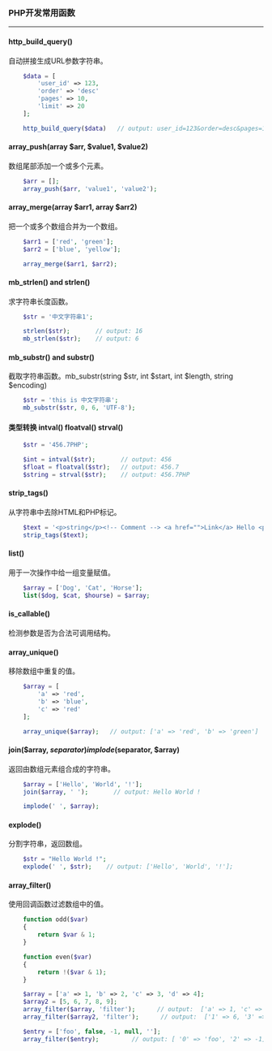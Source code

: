 ### PHP开发常用函数
---
#### http_build_query()
自动拼接生成URL参数字符串。

```php
    $data = [
        'user_id' => 123,
        'order' => 'desc'
        'pages' => 10,
        'limit' => 20
    ];

    http_build_query($data)   // output: user_id=123&order=desc&pages=10&limit=20

```

#### array_push(array $arr, $value1, $value2)
数组尾部添加一个或多个元素。

```php
    $arr = [];
    array_push($arr, 'value1', 'value2');
```

#### array_merge(array $arr1, array $arr2)
把一个或多个数组合并为一个数组。

```php
    $arr1 = ['red', 'green'];
    $arr2 = ['blue', 'yellow'];

    array_merge($arr1, $arr2);
```

#### mb_strlen() and strlen()
求字符串长度函数。

```php
    $str = '中文字符串1';

    strlen($str);       // output: 16
    mb_strlen($str);    // output: 6
```

#### mb_substr() and substr()
截取字符串函数。mb_substr(string $str, int $start, int $length, string $encoding)

```php
    $str = 'this is 中文字符串';
    mb_substr($str, 0, 6, 'UTF-8');
```

#### 类型转换 intval() floatval() strval()

``` php
    $str = '456.7PHP';

    $int = intval($str);       // output: 456
    $float = floatval($str);   // output: 456.7
    $string = strval($str);    // output: 456.7PHP
```

#### strip_tags()
从字符串中去除HTML和PHP标记。

```php
    $text = '<p>string</p><!-- Comment --> <a href="">Link</a> Hello <p>other</p>';
    strip_tags($text);
```

#### list()
用于一次操作中给一组变量赋值。

```php
    $array = ['Dog', 'Cat', 'Horse'];
    list($dog, $cat, $hourse) = $array;
```

#### is_callable()
检测参数是否为合法可调用结构。


#### array_unique()
移除数组中重复的值。

```php
    $array = [
        'a' => 'red',
        'b' => 'blue',
        'c' => 'red'
    ];

    array_unique($array);   // output: ['a' => 'red', 'b' => 'green']
```

#### join($array, $separator) implode($separator, $array)
返回由数组元素组合成的字符串。

```php
    $array = ['Hello', 'World', '!'];
    join($array, ' ');       // output: Hello World !

    implode(' ', $array);
```

#### explode()
分割字符串，返回数组。

```php
    $str = "Hello World !";
    explode(' ', $str);    // output: ['Hello', 'World', '!'];
```

#### array_filter()
使用回调函数过滤数组中的值。

```php
    function odd($var)
    {
        return $var & 1;
    }

    function even($var)
    {
        return !($var & 1);
    }

    $array = ['a' => 1, 'b' => 2, 'c' => 3, 'd' => 4];
    $array2 = [5, 6, 7, 8, 9];
    array_filter($array, 'filter');      // output:  ['a' => 1, 'c' => 3]
    array_filter($array2, 'filter');      // output:  ['1' => 6, '3' => 8]

    $entry = ['foo', false, -1, null, ''];
    array_filter($entry);         // output: [ '0' => 'foo', '2' => -1]

```
